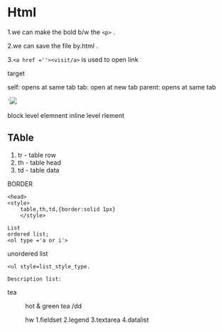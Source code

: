 # Html

1.we can make the bold b/w the `<p>` .

2.we can save the file by.html .

3.`<a href =''><visit/a>`
is used to open link

target

self: opens at same tab
tab: open at new tab
parent: opens at same tab

`<img src ="url or photo path">

block level elemnent
inline level rlement

## TAble

1. tr - table row
2. th - table head
3. td - table data

BORDER
```
<head>
<style>
    table,th,td,{border:solid 1px}
    </style>
```
```
List
ordered list;
<ol type ='a or i'>
```
unordered list
```
<ul style=list_style_type.

Description list:

```
<dl>
<dt> tea</dl>
<dd>hot & green tea /dd

hw
1.fieldset
2.legend
3.textarea
4.datalist